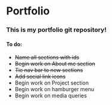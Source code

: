 # Portfolio

### This is my portfolio git repository!

#### To do:
* ~~Name all sections with ids~~
* ~~Begin work on About me section~~
* ~~Tie nav bar to new sections~~
* ~~Add social link icons~~
* Begin work on Project section
* Begin work on hamburger menu
* Begin work on media queries
